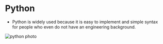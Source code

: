 # Python
- Python is widely used because it is easy to implement and simple syntax for people who even do not have an engineering background.  


![python photo](https://user-images.githubusercontent.com/92504503/204142867-30babdb3-b394-4f28-8b3c-25e4dd2e2968.jpg)
